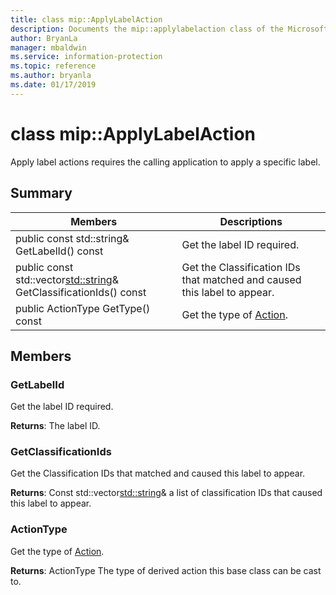 ```yaml
---
title: class mip::ApplyLabelAction 
description: Documents the mip::applylabelaction class of the Microsoft Information Protection (MIP) SDK.
author: BryanLa
manager: mbaldwin
ms.service: information-protection
ms.topic: reference
ms.author: bryanla
ms.date: 01/17/2019
---
```


# class mip::ApplyLabelAction 
Apply label actions requires the calling application to apply a specific label.
  
## Summary
 Members                        | Descriptions                                
--------------------------------|---------------------------------------------
 public const std::string& GetLabelId() const  |  Get the label ID required.
public const std::vector<std::string>& GetClassificationIds() const  |  Get the Classification IDs that matched and caused this label to appear.
 public ActionType GetType() const  |  Get the type of [Action](class_mip_action.md).
  
## Members
  
### GetLabelId
Get the label ID required.

  
**Returns**: The label ID.
  
### GetClassificationIds
Get the Classification IDs that matched and caused this label to appear.

  
**Returns**: Const std::vector<std::string>& a list of classification IDs that caused this label to appear.
  
### ActionType
Get the type of [Action](class_mip_action.md).

  
**Returns**: ActionType The type of derived action this base class can be cast to.